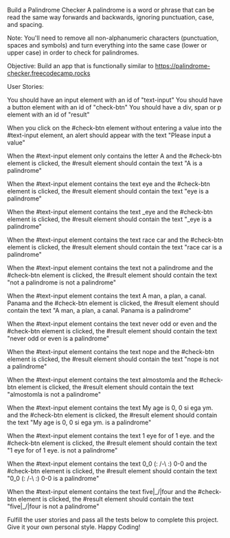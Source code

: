 Build a Palindrome Checker
A palindrome is a word or phrase that can be read the same way forwards and backwards, ignoring punctuation, case, and spacing.

Note: You'll need to remove all non-alphanumeric characters (punctuation, spaces and symbols) and turn everything into the same case (lower or upper case) in order to check for palindromes.

Objective: Build an app that is functionally similar to https://palindrome-checker.freecodecamp.rocks

User Stories:

You should have an input element with an id of "text-input"
You should have a button element with an id of "check-btn"
You should have a div, span or p element with an id of "result"

When you click on the #check-btn element without entering a value into the #text-input element, an alert should appear with the text "Please input a value"

When the #text-input element only contains the letter A and the #check-btn element is clicked, the #result element should contain the text "A is a palindrome"

When the #text-input element contains the text eye and the #check-btn element is clicked, the #result element should contain the text "eye is a palindrome"

When the #text-input element contains the text _eye and the #check-btn element is clicked, the #result element should contain the text "_eye is a palindrome"

When the #text-input element contains the text race car and the #check-btn element is clicked, the #result element should contain the text "race car is a palindrome"

When the #text-input element contains the text not a palindrome and the #check-btn element is clicked, the #result element should contain the text "not a palindrome is not a palindrome"

When the #text-input element contains the text A man, a plan, a canal. Panama and the #check-btn element is clicked, the #result element should contain the text "A man, a plan, a canal. Panama is a palindrome"

When the #text-input element contains the text never odd or even and the #check-btn element is clicked, the #result element should contain the text "never odd or even is a palindrome"

When the #text-input element contains the text nope and the #check-btn element is clicked, the #result element should contain the text "nope is not a palindrome"

When the #text-input element contains the text almostomla and the #check-btn element is clicked, the #result element should contain the text "almostomla is not a palindrome"

When the #text-input element contains the text My age is 0, 0 si ega ym. and the #check-btn element is clicked, the #result element should contain the text "My age is 0, 0 si ega ym. is a palindrome"

When the #text-input element contains the text 1 eye for of 1 eye. and the #check-btn element is clicked, the #result element should contain the text "1 eye for of 1 eye. is not a palindrome"

When the #text-input element contains the text 0_0 (: /-\ :) 0-0 and the #check-btn element is clicked, the #result element should contain the text "0_0 (: /-\ :) 0-0 is a palindrome"

When the #text-input element contains the text five|\_/|four and the #check-btn element is clicked, the #result element should contain the text "five|\_/|four is not a palindrome"

Fulfill the user stories and pass all the tests below to complete this project. Give it your own personal style. Happy Coding!